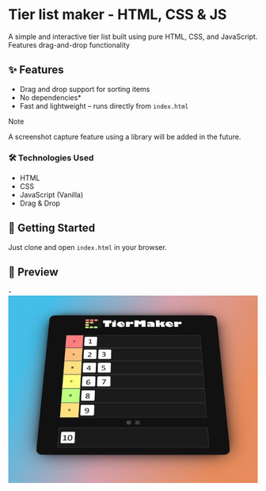 # Tier list maker - HTML, CSS & JS

A simple and interactive tier list built using pure HTML, CSS, and JavaScript. Features drag-and-drop functionality

## ✨ Features

- Drag and drop support for sorting items
- No dependencies\*
- Fast and lightweight – runs directly from `index.html`

> [!NOTE]
> A screenshot capture feature using a library will be added in the future.

### 🛠️ Technologies Used

- HTML
- CSS
- JavaScript (Vanilla)
- Drag & Drop

## 🚀 Getting Started

Just clone and open `index.html` in your browser.

## 📸 Preview

-![Tier List Screenshot](./assets/screenshot.webp)
